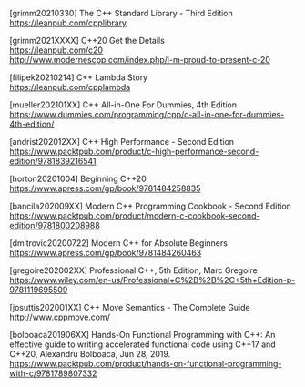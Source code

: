 [grimm20210330] The C++ Standard Library - Third Edition<br>
https://leanpub.com/cpplibrary

[grimm2021XXXX] C++20 Get the Details<br>
https://leanpub.com/c20<br>
http://www.modernescpp.com/index.php/i-m-proud-to-present-c-20

[filipek20210214] C++ Lambda Story<br>
https://leanpub.com/cpplambda

[mueller202101XX] C++ All-in-One For Dummies, 4th Edition
https://www.dummies.com/programming/cpp/c-all-in-one-for-dummies-4th-edition/

[andrist202012XX] C++ High Performance - Second Edition<br>
https://www.packtpub.com/product/c-high-performance-second-edition/9781839216541

[horton20201004] Beginning C++20<br>
https://www.apress.com/gp/book/9781484258835

[bancila202009XX] Modern C++ Programming Cookbook - Second Edition<br>
https://www.packtpub.com/product/modern-c-cookbook-second-edition/9781800208988

[dmitrovic20200722] Modern C++ for Absolute Beginners<br>
https://www.apress.com/gp/book/9781484260463

[gregoire202002XX] Professional C++, 5th Edition, Marc Gregoire<br>
https://www.wiley.com/en-us/Professional+C%2B%2B%2C+5th+Edition-p-9781119695509

[josuttis202001XX] C++ Move Semantics - The Complete Guide<br>
http://www.cppmove.com/

[bolboaca201906XX] Hands-On Functional Programming with C++: An effective guide to writing accelerated functional code using C++17 and C++20, Alexandru Bolboaca, Jun 28, 2019.<br>
https://www.packtpub.com/product/hands-on-functional-programming-with-c/9781789807332
